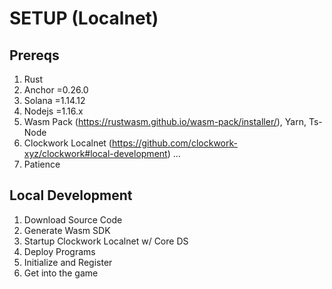 # SETUP (Localnet)

## Prereqs
1. Rust
2. Anchor =0.26.0
3. Solana =1.14.12
4. Nodejs =1.16.x
5. Wasm Pack (https://rustwasm.github.io/wasm-pack/installer/), Yarn, Ts-Node
6. Clockwork Localnet (https://github.com/clockwork-xyz/clockwork#local-development)
...
9999. Patience

## Local Development
1. Download Source Code 
2. Generate Wasm SDK
3. Startup Clockwork Localnet w/ Core DS
4. Deploy Programs 
5. Initialize and Register 
6. Get into the game